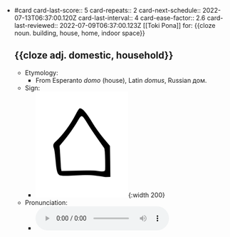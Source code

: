 - #card
  card-last-score:: 5
  card-repeats:: 2
  card-next-schedule:: 2022-07-13T06:37:00.120Z
  card-last-interval:: 4
  card-ease-factor:: 2.6
  card-last-reviewed:: 2022-07-09T06:37:00.123Z
  [[Toki Pona]] for:
  {{cloze noun. building, house, home, indoor space}}
  
  {{cloze adj. domestic, household}}
	-
	- Etymology:
		- From Esperanto *domo* (house), Latin *domus*, Russian дом.
	- Sign:
		- ![Tomo_-_sitelen_pona_in_Sonja_Lang's_handwriting.svg](../assets/Tomo_-_sitelen_pona_in_Sonja_Lang's_handwriting_1657539477749_0.svg){:width 200}
	- Pronunciation:
		- ![](../assets/Toki_Pona_-_jan_Lakuse_-_tomo_1657397768582_0.ogg)